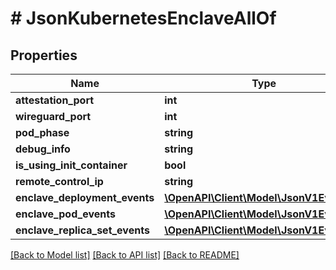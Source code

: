 # # JsonKubernetesEnclaveAllOf

## Properties

Name | Type | Description | Notes
------------ | ------------- | ------------- | -------------
**attestation_port** | **int** |  | [optional]
**wireguard_port** | **int** |  | [optional]
**pod_phase** | **string** |  | [optional]
**debug_info** | **string** |  | [optional]
**is_using_init_container** | **bool** |  | [optional]
**remote_control_ip** | **string** |  | [optional]
**enclave_deployment_events** | [**\OpenAPI\Client\Model\JsonV1EventList**](JsonV1EventList.md) |  | [optional]
**enclave_pod_events** | [**\OpenAPI\Client\Model\JsonV1EventList**](JsonV1EventList.md) |  | [optional]
**enclave_replica_set_events** | [**\OpenAPI\Client\Model\JsonV1EventList**](JsonV1EventList.md) |  | [optional]

[[Back to Model list]](../../README.md#models) [[Back to API list]](../../README.md#endpoints) [[Back to README]](../../README.md)
